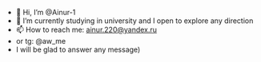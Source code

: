 - 👋 Hi, I’m @Ainur-1
- 🌱 I’m currently studying in university and I open to explore any direction
- 📫 How to reach me: ainur.220@yandex.ru
- or tg: @aw_me
- I will be glad to answer any message)
